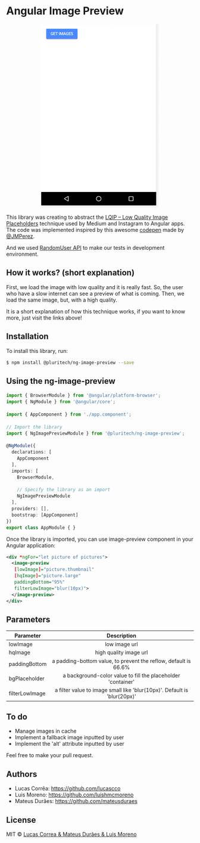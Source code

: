 # Angular Image Preview
<p align="center">
  <img src="./img-preview.gif">
</p>

This library was creating to abstract the [LQIP – Low Quality Image Placeholders](http://www.guypo.com/introducing-lqip-low-quality-image-placeholders/) technique used by Medium and Instagram to Angular apps. The code was implemented inspired by this awesome [codepen](https://codepen.io/jmperez/pen/yYjPER) made by [@JMPerez](https://github.com/JMPerez).

And we used [RandomUser API](https://randomuser.me) to make our tests in development environment.

## How it works? (short explanation)

First, we load the image with low quality and it is really fast. So, the user who have a slow internet can see a preview of what is coming.
Then, we load the same image, but, with a high quality.

It is a short explanation of how this technique works, if you want to know more, just visit the links above!

## Installation

To install this library, run:

```bash
$ npm install @pluritech/ng-image-preview --save
```

## Using the ng-image-preview

```typescript
import { BrowserModule } from '@angular/platform-browser';
import { NgModule } from '@angular/core';

import { AppComponent } from './app.component';

// Import the library
import { NgImagePreviewModule } from '@pluritech/ng-image-preview';

@NgModule({
  declarations: [
    AppComponent
  ],
  imports: [
    BrowserModule,

    // Specify the library as an import
    NgImagePreviewModule
  ],
  providers: [],
  bootstrap: [AppComponent]
})
export class AppModule { }
```

Once the library is imported, you can use image-preview component in your Angular application:

```xml
<div *ngFor="let picture of pictures">
  <image-preview
   [lowImage]="picture.thumbnail"
   [hqImage]="picture.large"
   paddingBottom="95%"
   filterLowImage="blur(10px)">
  </image-preview>
</div>
```

## Parameters
| Parameter        | Description           |
| ------------- |:-------------:|
| lowImage     | low image url |
| hqImage     |  high quality image url |
| paddingBottom | a padding-bottom value, to prevent the reflow, default is 66.6%       |
| bgPlaceholder | a background-color value to fill the placeholder 'container'      |
| filterLowImage | a filter value to image small like 'blur(10px)'. Default is 'blur(20px)'       |


## To do
* Manage images in cache
* Implement a fallback image inputted by user
* Implement the 'alt' attribute inputted by user

Feel free to make your pull request.

## Authors

* Lucas Corrẽa: https://github.com/lucascco
* Luis Moreno: https://github.com/luishmcmoreno
* Mateus Durâes: https://github.com/mateusduraes

## License

MIT © [Lucas Correa & Mateus Durães & Luis Moreno](mailto:lucasccorrea@gmail.com)
